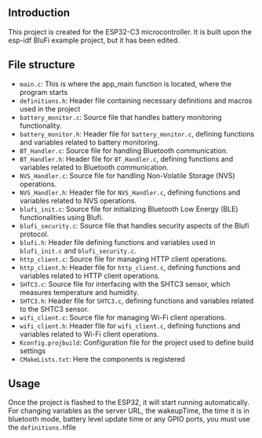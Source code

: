 ## Introduction
This project is created for the ESP32-C3 microcontroller. It is built upon the esp-idf BluFi example project, but it has been edited. 

## File structure
- `main.c`: This is where the app_main function is located, where the program starts
- `definitions.h`: Header file containing necessary definitions and macros used in the project
- `battery_monitor.c`: Source file that handles battery monitoring functionality.
- `battery_monitor.h`: Header file for `battery_monitor.c`, defining functions and variables related to battery monitoring.
- `BT_Handler.c`: Source file for handling Bluetooth communication.
- `BT_Handler.h`: Header file for `BT_Handler.c`, defining functions and variables related to Bluetooth communication.
- `NVS_Handler.c`: Source file for handling Non-Volatile Storage (NVS) operations.
- `NVS_Handler.h`: Header file for `NVS_Handler.c`, defining functions and variables related to NVS operations.
- `blufi_init.c`: Source file for initializing Bluetooth Low Energy (BLE) functionalities using Blufi.
- `blufi_security.c`: Source file that handles security aspects of the Blufi protocol.
- `blufi.h`: Header file defining functions and variables used in `blufi_init.c` and `blufi_security.c`.
- `http_client.c`: Source file for managing HTTP client operations.
- `http_client.h`: Header file for `http_client.c`, defining functions and variables related to HTTP client operations.
- `SHTC3.c`: Source file for interfacing with the SHTC3 sensor, which measures temperature and humidity.
- `SHTC3.h`: Header file for `SHTC3.c`, defining functions and variables related to the SHTC3 sensor.
- `wifi_client.c`: Source file for managing Wi-Fi client operations.
- `wifi_client.h`: Header file for `wifi_client.c`, defining functions and variables related to Wi-Fi client operations.
- `Kconfig.projbuild`: Configuration file for the project used to define build settings
- `CMakeLists.txt`: Here the components is registered

## Usage
Once the project is flashed to the ESP32, it will start running automatically. 
For changing variables as the server URL, the wakeupTime, the time it is in bluetooth mode, battery level update time or any GPIO ports, you must use the `definitions.h`file 
